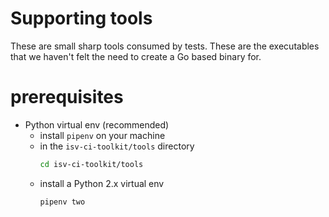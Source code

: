 # Supporting tools
These are small sharp tools consumed by tests. These
are the executables that we haven't felt the need to
create a Go based binary for.

# prerequisites

* Python virtual env (recommended)
    * install `pipenv` on your machine
    * in the `isv-ci-toolkit/tools` directory
        ```bash
        cd isv-ci-toolkit/tools
        ```
    * install a Python 2.x virtual env
        ```bash
        pipenv two
        ``` 
